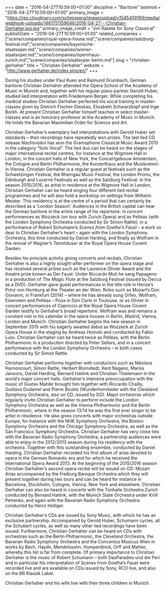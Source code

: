 +++
date = "2016-04-27T10:59:00+01:00"
discipline = "Baritone"
lastmod = "2016-04-27T10:59:00+01:00"
primary_image = "https://res.cloudinary.com/schmopera/image/upload/v1545409169/media/webhook-uploads/1461751159646/2016-04-27---Christian-Gerhaher.jpg.jpg"
primary_image_credit = "Jim Rakete for Sony Classical"
publishDate = "2016-04-27T10:59:00+01:00"
related_companies = ["scene/companies/royal-opera-house.md","scene/companies/salzburg-festival.md","scene/companies/bayerische-staatsoper.md","scene/companies/wiener-staatsoper.md","scene/companies/opernhaus-zurich.md","scene/companies/staatsoper-berlin.md"]
slug = "christian-gerhaher"
title = "Christian Gerhaher"
website = "http://www.gerhaher.de/index.php/en/"
+++

During his studies under Paul Kuen and Raimund Grumbach, German baritone Christian Gerhaher attended the Opera School of the Academy of Music in Munich and, together with his regular piano partner Gerold Huber, studied lied interpretation with Friedemann Berger. While completing his medical studies Christian Gerhaher perfected his vocal training in master-classes given by Dietrich Fischer-Dieskau, Elisabeth Schwarzkopf and Inge Borkh. At present Christian Gerhaher himself teaches in select master-classes and is an honorary professor at the Academy of Music in Munich. He holds the Bavarian Maximilian Order for Science and Art.

Christian Gerhaher’s exemplary lied interpretations with Gerold Huber set standards – their recordings have repeatedly won prizes. The last lied CD release *Nachtviolen* has won the Gramophone Classical Music Award 2015 in the category “Solo Vocal”. The lied duo can be heard on the stages of major international recital centres, for instance at the Wigmore Hall in London, in the concert halls of New York, the Concertgebouw Amsterdam, the Cologne and Berlin Philharmonie, the Konzerthaus and the Musikverein in Vienna. Christian Gerhaher is a regular guest at festivals such as the Schwetzingen Festival, the Rheingau Music Festival, the London Proms, the Edinburgh and Lucerne Festivals as well as the Salzburg Festival. In the season 2015/2016, as artist in residence at the Wigmore Hall in London, Christian Gerhaher can be heard singing four different lied recital programmes and he will also hold a workshop on settings from Wilhelm Meister. This residency is at the centre of a period that can certainly be described as a ‘London Season’. Audiences in the British capital can hear the German baritone in the entire range of his repertoire: in concert performances as Wozzeck (on tour with Zurich Opera) and as Pelléas (with the London Symphony Orchestra conducted by Sir Simon Rattle); in a performance of Robert Schumann’s *Scenes from Goethe’s Faust* – a work so dear to Christian Gerhaher’s heart – again with the London Symphony Orchestra, this time conducted by Daniel Harding, and finally as Wolfram in the revival of Wagner’s *Tannhäuser* at the Royal Opera House Covent Garden.

Besides his principle activity giving concerts and recitals, Christian Gerhaher is also a highly sought-after performer on the opera stage and has received several prizes such as the Laurence Olivier Award and the theatre prize known as Der Faust. Under Riccardo Muti he sang Papageno in a production of *The Magic Flute* at the Salzburg Festival (issued by Decca as a DVD). Gerhaher gave guest performances in the title role in Henze’s Prinz von Homburg at the Theater an der Wien. Roles such as Mozart’s Don Giovanni, in Frankfurt (2014) – where he has already sung Orfeo, Wolfram, Eisenstein and Pelléas – Posa in *Don Carlo* in Toulouse, or as Olivier in concert performances of *Capriccio* at the Royal Opera House Covent Garden testify to Gerhaher’s broad repertoire. Wolfram was and remains a constant role in his calendar in the opera houses in Berlin, Madrid, Vienna, London and Munich. Christian Gerhaher begins the new season in September 2015 with his eagerly awaited debut as Wozzeck at Zurich Opera House in the staging by Andreas Homoki and conducted by Fabio Luisi. Christian Gerhaher can be heard twice as Pelléas, with the Berlin Philharmonic in a production directed by Peter Sellars, and in a concert performance with the London Symphony Orchestra – in both cases conducted by Sir Simon Rattle.

Christian Gerhaher performs together with conductors such as Nikolaus Harnoncourt, Simon Rattle, Herbert Blomstedt, Kent Nagano, Mariss Jansons, Daniel Harding, Bernard Haitink and Christian Thielemann in the world’s major concert halls. Gerhaher’s intensive preoccupation with the music of Gustav Mahler brought him together with Riccardo Chailly, Gustavo Dudamel and Pierre Boulez (Wunderhornlieder with the Cleveland Symphony Orchestra, also on CD, issued by DG). Major orchestras which regularly invite Christian Gerhaher to perform include the London Symphony Orchestra as well as the Vienna Philharmonic and the Berlin Philharmonic, where in the season 13/14 he was the first ever singer to be artist in residence. He also gives concerts with major orchestras outside Europe, for instance with the NHK Symphony Orchestra, the Boston Symphony Orchestra and the Chicago Symphony Orchestra, as well as the San Francisco Symphony Orchestra. Christian Gerhaher has very close ties with the Bavarian Radio Symphony Orchestra, a partnership audiences were able to enjoy in the 2012/2013 season during his residency with the orchestra. Together with this outstanding ensemble, conducted by Daniel Harding, Christian Gerhaher recorded his first album of arias devoted to opera in the German Romantic era and for which he received the International Opera Award 2013. At the beginning of the 2015/2016 season Christian Gerhaher’s second opera recital will be issued on CD: Mozart Arias accompanied by the Freiburg Baroque Orchestra which they will present together during two tours and can be heard for instance in Barcelona, Stockholm, Cologne, Vienna, New York and elsewhere. Christian Gerhaher can also be heard in concerts with the Tonhalle Orchestra Zurich conducted by Bernard Haitink, with the Munich State Orchestra under Kirill Petrenko, and again with the Bavarian Radio Symphony Orchestra conducted by Heinz Holliger.

Christian Gerhaher’s CDs are issued by Sony Music, with which he has an exclusive partnership. Accompanied by Gerold Huber, Schumann cycles, all the Schubert cycles, as well as many other lied recordings have been issued. Furthermore, Christian Gerhaher can be heard on CDs with orchestras such as the Berlin Philharmonic, the Cleveland Orchestra, the Bavarian Radio Symphony Orchestra and the Concentus Musicus Wien in works by Bach, Haydn, Mendelssohn, Humperdinck, Orff and Mahler, whereby this list is far from complete. Of primary importance to Christian Gerhaher is the music of Robert Schumann – both DasParadies und die Peri and in particular his interpretation of Scenes from Goethe’s Faust were recorded live and are available on CDs issued by Sony, RCO live, and also on the BR Klassik Label.

Christian Gerhaher and his wife live with their three children in Munich.
